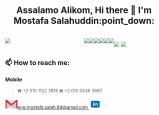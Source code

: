 <h1 align="center">Assalamo Alikom, Hi there 👋 I'm Mostafa Salahuddin:point_down:<h1>

<img align="left" width="50%" src="https://github-readme-stats.vercel.app/api?username=mostafa351&show_icons=true&theme=highcontrast"/>
<img width="45%"  src="https://github-readme-stats.vercel.app/api/top-langs/?username=mostafa351&layout=compact"/>
<img align="left" src="https://img.shields.io/badge/HTML5-E34F26?style=for-the-badge&logo=html5&logoColor=white"/>
<img align="left" src="https://img.shields.io/badge/CSS3-1572B6?style=for-the-badge&logo=css3&logoColor=white"/>
<img align="left" src="https://img.shields.io/badge/JavaScript-323330?style=for-the-badge&logo=javascript&logoColor=F7DF1E"/>
<img align="left" src="https://img.shields.io/badge/TypeScript-007ACC?style=for-the-badge&logo=typescript&logoColor=white"/>  
<img align="left" src="https://img.shields.io/badge/Angular-DD0031?style=for-the-badge&logo=angular&logoColor=white"/>
<img align="left" src="https://img.shields.io/badge/.NET-512BD4?style=for-the-badge&logo=dotnet&logoColor=white"/>
<img src="https://img.shields.io/badge/C%23-239120?style=for-the-badge&logo=c-sharp&logoColor=white"/>

<!-- ## YoouTube

 BLOG-POST-LIST:START -->
<!-- BLOG-POST-LIST:END -->

## 📫 How to reach me:

### Mobile

> :phone: +2 010 1122 3816
> :telephone: +2 010 0536 3697

<a href="https://github.com/Mostafa351" target="blank">
<img  src="./icons/gmail.png" alt="https://github.com/Mostafa351" height="30" width="40" />eng.mostafa.salah.84@gmail.com
</a>

<a href="https://github.com/Mostafa351" target="blank">
<img src="./icons/linked-in.png" alt="https://www.linkedin.com/in/mostafa-salahuddin-torky-842b0686/" height="30" width="40" />
</a>
